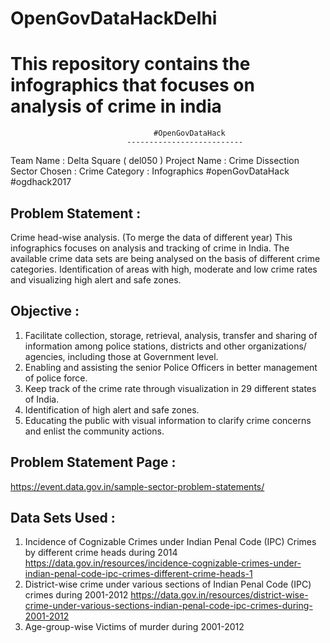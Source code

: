# OpenGovDataHackDelhi
# This repository contains the infographics that focuses on analysis of crime in india

                                    #OpenGovDataHack
                              --------------------------
Team Name : Delta Square ( del050 )
Project Name : Crime Dissection
Sector Chosen : Crime
Category : Infographics
#openGovDataHack
#ogdhack2017


Problem Statement :
----------------------------

Crime head-wise analysis. (To merge the data of different year)
This infographics focuses on analysis and tracking of crime in India.
The available crime data sets are being analysed on the basis of different crime categories.
Identification of areas with high, moderate and low crime rates and visualizing high alert and safe zones.

Objective :
--------------
1. Facilitate collection, storage, retrieval, analysis, transfer and sharing of information among police stations, districts and other organizations/ agencies, including those at Government level.
2. Enabling and assisting the senior Police Officers in better management of police force.
3. Keep track of the crime rate through visualization in 29 different states of India.
4. Identification of high alert and safe zones.
5. Educating the public with visual information to clarify crime concerns and enlist the community actions.


Problem Statement Page :
-----------------------------------
https://event.data.gov.in/sample-sector-problem-statements/


Data Sets Used :
----------------------
1. Incidence of Cognizable Crimes under Indian Penal Code (IPC) Crimes by different crime heads during 2014
https://data.gov.in/resources/incidence-cognizable-crimes-under-indian-penal-code-ipc-crimes-different-crime-heads-1
2. District-wise crime under various sections of Indian Penal Code (IPC) crimes during 2001-2012
https://data.gov.in/resources/district-wise-crime-under-various-sections-indian-penal-code-ipc-crimes-during-2001-2012
3. Age-group-wise Victims of murder during 2001-2012 
